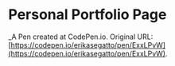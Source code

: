 # Personal Portfolio Page
 _A Pen created at CodePen.io. Original URL: [https://codepen.io/erikasegatto/pen/ExxLPvW](https://codepen.io/erikasegatto/pen/ExxLPvW).

 